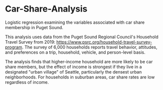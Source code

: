 # Car-Share-Analysis
Logistic regression examining the variables associated with car share membership in Puget Sound.

This analysis uses data from the Puget Sound Regional Council's Household Travel Survey from 2019: https://www.psrc.org/household-travel-survey-program. The survey of 6,000 households reports travel behavior, attitudes, and preferences on a trip, household, vehicle, and person-level basis. 

The analysis finds that higher-income household are more likely to be car share members, but the effect of income is strongest if they live in a designated "urban village" of Seattle, particularly the densest urban neighborhoods. For households in suburban areas, car share rates are low regardless of income. 
